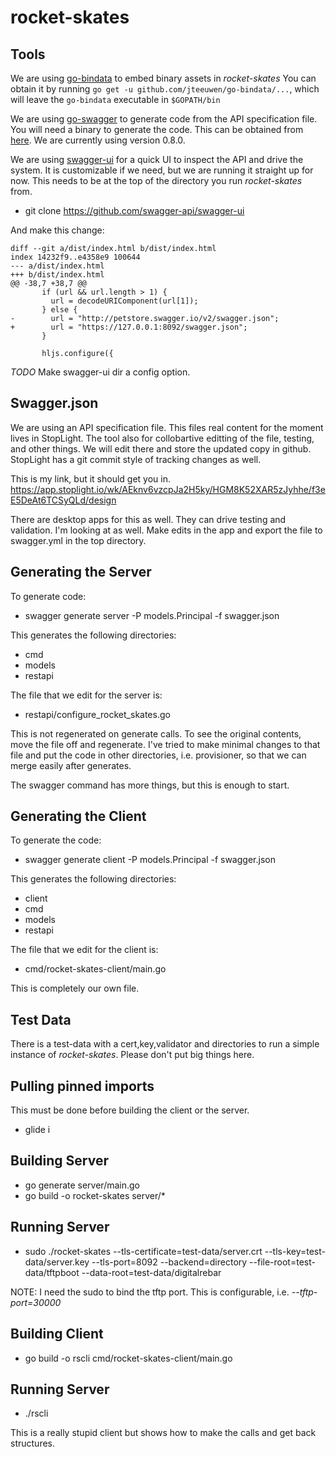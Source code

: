 # rocket-skates



## Tools

We are using [go-bindata](https://github.com/jteeuwen/go-bindata) to embed binary assets in *rocket-skates*  You can obtain it by running `go get -u github.com/jteeuwen/go-bindata/...`, which will leave the `go-bindata` executable in `$GOPATH/bin`

We are using [go-swagger](https://github.com/go-swagger/go-swagger) to generate code from the API specification file.
You will need a binary to generate the code.  This can be obtained from [here](https://github.com/go-swagger/go-swagger#static-binary). We are currently using version 0.8.0.

We are using [swagger-ui](https://github.com/swagger-api/swagger-ui) for a quick UI to inspect the API and drive the system.  It is customizable if we need, but we are running it straight up for now.  This needs to be at the top of the directory you run *rocket-skates* from.  

* git clone https://github.com/swagger-api/swagger-ui

And make this change:

```
diff --git a/dist/index.html b/dist/index.html
index 14232f9..e4358e9 100644
--- a/dist/index.html
+++ b/dist/index.html
@@ -38,7 +38,7 @@
       if (url && url.length > 1) {
         url = decodeURIComponent(url[1]);
       } else {
-        url = "http://petstore.swagger.io/v2/swagger.json";
+        url = "https://127.0.0.1:8092/swagger.json";
       }
 
       hljs.configure({
```

*TODO* Make swagger-ui dir a config option.

## Swagger.json

We are using an API specification file.  This files real content for the moment lives in StopLight.  The tool also for collobartive editting of the file, testing, and other things.  We will edit there and store the updated copy in github.  StopLight has a git commit style of tracking changes as well.

This is my link, but it should get you in.
https://app.stoplight.io/wk/AEknv6vzcpJa2H5ky/HGM8K52XAR5zJyhhe/f3eE5DeAt6TCSyQLd/design

There are desktop apps for this as well.  They can drive testing and validation.  I'm looking at as well.
Make edits in the app and export the file to swagger.yml in the top directory. 

## Generating the Server

To generate code:
* swagger generate server -P models.Principal -f swagger.json 

This generates the following directories:

* cmd
* models
* restapi

The file that we edit for the server is:

* restapi/configure_rocket_skates.go 

This is not regenerated on generate calls. To see the original contents, move the file off and regenerate.  I've tried to make minimal changes to that file and put the code in other directories, i.e. provisioner, so that we can merge easily after generates.

The swagger command has more things, but this is enough to start.


## Generating the Client

To generate the code:
* swagger generate client -P models.Principal -f swagger.json 

This generates the following directories:

* client
* cmd
* models
* restapi

The file that we edit for the client is:

* cmd/rocket-skates-client/main.go 

This is completely our own file.


## Test Data

There is a test-data with a cert,key,validator and directories to run a simple instance of *rocket-skates*.  Please don't put big things here.

## Pulling pinned imports

This must be done before building the client or the server.

* glide i

## Building Server

* go generate server/main.go
* go build -o rocket-skates server/\*

## Running Server

* sudo ./rocket-skates  --tls-certificate=test-data/server.crt --tls-key=test-data/server.key --tls-port=8092 --backend=directory --file-root=test-data/tftpboot --data-root=test-data/digitalrebar

NOTE: I need the sudo to bind the tftp port.  This is configurable, i.e.  *--tftp-port=30000*  


## Building Client

* go build -o rscli cmd/rocket-skates-client/main.go

## Running Server

* ./rscli

This is a really stupid client but shows how to make the calls and get back structures.

